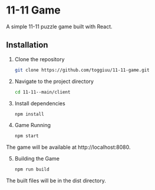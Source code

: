 # 11-11 Game

A simple 11-11 puzzle game built with React.

## Installation

1. Clone the repository
   ```bash
   git clone https://github.com/toggiuu/11-11-game.git
   
2. Navigate to the project directory
   ```bash
   cd 11-11--main/client

3. Install dependencies
   ```bash
   npm install


4. Game Running
   ```bash
   npm start
The game will be available at http://localhost:8080.


5. Building the Game
    ```bash
   npm run build
The built files will be in the dist directory.

